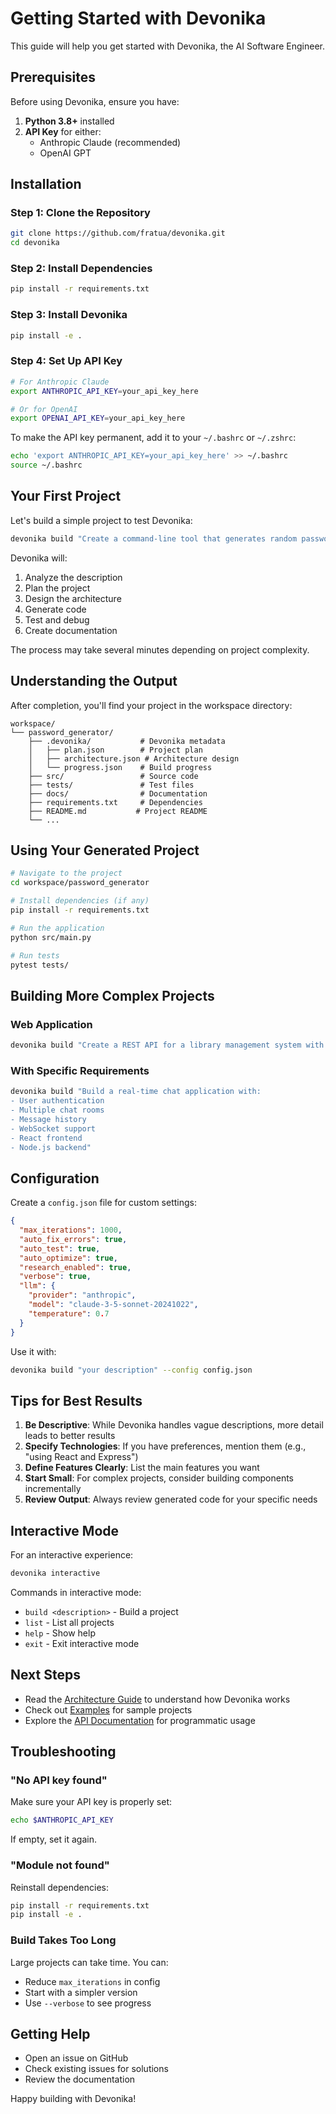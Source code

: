 # Getting Started with Devonika

This guide will help you get started with Devonika, the AI Software Engineer.

## Prerequisites

Before using Devonika, ensure you have:

1. **Python 3.8+** installed
2. **API Key** for either:
   - Anthropic Claude (recommended)
   - OpenAI GPT

## Installation

### Step 1: Clone the Repository

```bash
git clone https://github.com/fratua/devonika.git
cd devonika
```

### Step 2: Install Dependencies

```bash
pip install -r requirements.txt
```

### Step 3: Install Devonika

```bash
pip install -e .
```

### Step 4: Set Up API Key

```bash
# For Anthropic Claude
export ANTHROPIC_API_KEY=your_api_key_here

# Or for OpenAI
export OPENAI_API_KEY=your_api_key_here
```

To make the API key permanent, add it to your `~/.bashrc` or `~/.zshrc`:

```bash
echo 'export ANTHROPIC_API_KEY=your_api_key_here' >> ~/.bashrc
source ~/.bashrc
```

## Your First Project

Let's build a simple project to test Devonika:

```bash
devonika build "Create a command-line tool that generates random passwords"
```

Devonika will:
1. Analyze the description
2. Plan the project
3. Design the architecture
4. Generate code
5. Test and debug
6. Create documentation

The process may take several minutes depending on project complexity.

## Understanding the Output

After completion, you'll find your project in the workspace directory:

```
workspace/
└── password_generator/
    ├── .devonika/           # Devonika metadata
    │   ├── plan.json        # Project plan
    │   ├── architecture.json # Architecture design
    │   └── progress.json    # Build progress
    ├── src/                 # Source code
    ├── tests/               # Test files
    ├── docs/                # Documentation
    ├── requirements.txt     # Dependencies
    ├── README.md           # Project README
    └── ...
```

## Using Your Generated Project

```bash
# Navigate to the project
cd workspace/password_generator

# Install dependencies (if any)
pip install -r requirements.txt

# Run the application
python src/main.py

# Run tests
pytest tests/
```

## Building More Complex Projects

### Web Application

```bash
devonika build "Create a REST API for a library management system with books, authors, and borrowing records"
```

### With Specific Requirements

```bash
devonika build "Build a real-time chat application with:
- User authentication
- Multiple chat rooms
- Message history
- WebSocket support
- React frontend
- Node.js backend"
```

## Configuration

Create a `config.json` file for custom settings:

```json
{
  "max_iterations": 1000,
  "auto_fix_errors": true,
  "auto_test": true,
  "auto_optimize": true,
  "research_enabled": true,
  "verbose": true,
  "llm": {
    "provider": "anthropic",
    "model": "claude-3-5-sonnet-20241022",
    "temperature": 0.7
  }
}
```

Use it with:

```bash
devonika build "your description" --config config.json
```

## Tips for Best Results

1. **Be Descriptive**: While Devonika handles vague descriptions, more detail leads to better results
2. **Specify Technologies**: If you have preferences, mention them (e.g., "using React and Express")
3. **Define Features Clearly**: List the main features you want
4. **Start Small**: For complex projects, consider building components incrementally
5. **Review Output**: Always review generated code for your specific needs

## Interactive Mode

For an interactive experience:

```bash
devonika interactive
```

Commands in interactive mode:
- `build <description>` - Build a project
- `list` - List all projects
- `help` - Show help
- `exit` - Exit interactive mode

## Next Steps

- Read the [Architecture Guide](ARCHITECTURE.md) to understand how Devonika works
- Check out [Examples](../examples/) for sample projects
- Explore the [API Documentation](API.md) for programmatic usage

## Troubleshooting

### "No API key found"

Make sure your API key is properly set:

```bash
echo $ANTHROPIC_API_KEY
```

If empty, set it again.

### "Module not found"

Reinstall dependencies:

```bash
pip install -r requirements.txt
pip install -e .
```

### Build Takes Too Long

Large projects can take time. You can:
- Reduce `max_iterations` in config
- Start with a simpler version
- Use `--verbose` to see progress

## Getting Help

- Open an issue on GitHub
- Check existing issues for solutions
- Review the documentation

Happy building with Devonika!
